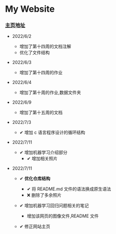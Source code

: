 # My Website

### [主页地址](https://moyanxinxu.github.io/My_website/)

- 2022/6/2
    - 增加了第十四周的文档注解
    - 优化了文件结构
- 2022/6/3
    - 增加了第十四周的作业
- 2022/6/4
    - 增加了第十周的作业,数据文件夹
- 2022/6/9

    - 增加了第十五周的文档

- 2022/7/3
    - ✔ 增加 c 语言程序设计的循环结构
- 2022/7/11
    - ✔ 增加机器学习介绍部分
        - ✔ 增加相关照片
- 2022/7/11

    - ✔ **优化仓库结构**
        - ✔ 将 README.md 文件的语法换成原生语法
        - ❌ 删除了多余照片
    - ✔ 增加机器学习回归问题相关的笔记

        - 增加该网页的图像文件,README 文件

    - ✔ 修正网站主页
